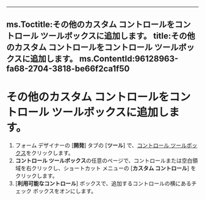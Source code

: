 

---
ms.Toctitle:その他のカスタム コントロールをコントロール ツールボックスに追加します。
title:その他のカスタム コントロールをコントロール ツールボックスに追加します。
ms.ContentId:96128963-fa68-2704-3818-be66f2ca1f50
---
# その他のカスタム コントロールをコントロール ツールボックスに追加します。






1. フォーム デザイナーの [**開発**] タブの [**ツール**] で、[コントロール ツールボックス](0dac9ed6-d9d5-1c3b-cfd2-ce564e5dc6e2.md)をクリックします。
2. **コントロール ツールボックス**の任意のページで、コントロールまたは空白領域を右クリックし、ショートカット メニューの [**カスタム コントロール**] をクリックします。
3. [**利用可能なコントロール**] ボックスで、追加するコントロールの横にあるチェック ボックスをオンにします。








